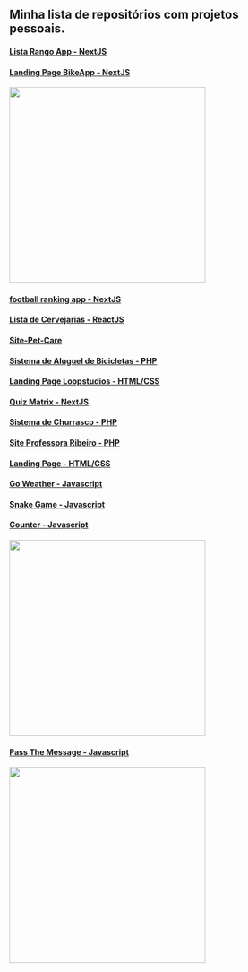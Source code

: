 ## Minha lista de repositórios com projetos pessoais.  
  
#### [Lista Rango App - NextJS](https://github.com/goomerdev/job-dev-frontend-interview)  
  
#### [Landing Page BikeApp - NextJS](https://github.com/RicardoBaltazar/Landing-Page-BikeApp)  
<img src='https://user-images.githubusercontent.com/56805229/111813477-038f1200-88b8-11eb-88d0-d18cd5232ce4.png' width='350px'>
  
#### [football ranking app - NextJS](https://github.com/RicardoBaltazar/football-ranking-app)    
  
#### [Lista de Cervejarias - ReactJS](https://github.com/RicardoBaltazar/Lista-de-Cervejarias)  

#### [Site-Pet-Care](https://github.com/RicardoBaltazar/Pet-Care)  

#### [Sistema de Aluguel de Bicicletas - PHP](https://github.com/RicardoBaltazar/Sistema-de-Aluguel-de-Bicicletas-PHP)  
  
#### [Landing Page Loopstudios - HTML/CSS](https://github.com/RicardoBaltazar/Landing-Page-Loopstudios)  
  
#### [Quiz Matrix - NextJS](https://github.com/RicardoBaltazar/Quiz-Matrix)  
  
#### [Sistema de Churrasco - PHP](https://github.com/RicardoBaltazar/Sistema-Churrasco)  

#### [Site Professora Ribeiro - PHP](https://github.com/RicardoBaltazar/Site-Professora-Ribeiro-PHP)  

#### [Landing Page - HTML/CSS](https://github.com/RicardoBaltazar/landing-page-Frontend)  
  
#### [Go Weather - Javascript](https://github.com/RicardoBaltazar/Go-Weather-javascript)  
  
#### [Snake Game - Javascript](https://github.com/RicardoBaltazar/Snake-Game-Javascript)  
  
#### [Counter - Javascript](https://github.com/RicardoBaltazar/Counter-Javascript/tree/master)  
<img src='https://user-images.githubusercontent.com/56805229/111543829-5cdd3100-8752-11eb-9361-e5b31fbf110f.png' width='350px'>  
  
#### [Pass The Message - Javascript](https://github.com/RicardoBaltazar/Pass-The-Message)  
<img src='https://user-images.githubusercontent.com/56805229/111348210-b9f7ba80-865e-11eb-96b8-76f3f0aad595.png' width='350px'>  

  

